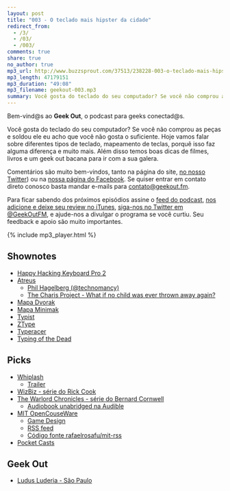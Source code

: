 ```yaml
---
layout: post
title: "003 - O teclado mais hipster da cidade"
redirect_from:
  - /3/
  - /03/
  - /003/
comments: true
share: true
no_author: true
mp3_url: http://www.buzzsprout.com/37513/238228-003-o-teclado-mais-hipster-da-cidade.mp3
mp3_length: 47179151
mp3_duration: "49:08"
mp3_filename: geekout-003.mp3
summary: Você gosta do teclado do seu computador? Se você não comprou as peças e soldou ele eu acho que você não gosta o suficiente. Hoje vamos falar sobre diferentes tipos de teclado, mapeamento de teclas, porquê isso faz alguma diferença e muito mais. Além disso temos boas dicas de filmes, livros e um geek out bacana para ir com a sua galera.
---
```


Bem-vind@s ao **Geek Out**, o podcast para geeks conectad@s.

Você gosta do teclado do seu computador? Se você não comprou as peças e soldou ele eu acho que você não gosta o suficiente. Hoje vamos falar sobre diferentes tipos de teclado, mapeamento de teclas, porquê isso faz alguma diferença e muito mais. Além disso temos boas dicas de filmes, livros e um geek out bacana para ir com a sua galera.

Comentários são muito bem-vindos, tanto na página do site, [no nosso Twitter](https://twitter.com/geekoutfm)) ou na [nossa página do Facebook](https://www.facebook.com/geekoutfm). Se quiser entrar em contato direto conosco basta mandar e-mails para [contato@geekout.fm](mailto:contato@geekout.fm).

Para ficar sabendo dos próximos episódios assine o [feed do podcast](/feed.xml), [nos adicione e deixe seu review no iTunes](https://itunes.apple.com/br/podcast/geek-out/id956387481), [siga-nos no Twitter em @GeekOutFM](https://twitter.com/GeekoutFM), e ajude-nos a divulgar o programa se você curtiu. Seu feedback e apoio são muito importantes.

{% include mp3_player.html %}

## Shownotes
* [Happy Hacking Keyboard Pro 2](https://elitekeyboards.com/products.php?sub=pfu_keyboards,hhkbpro2&pid=pdkb400bn)
* [Atreus](http://atreus.technomancy.us/)
  * [Phil Hagelberg (@technomancy)](https://twitter.com/technomancy)
  * [The Charis Project - What if no child was ever thrown away again?](http://thecharisproject.org/)
* [Mapa Dvorak](http://www.dvorak-keyboard.com/)
* [Mapa Minimak](http://www.minimak.org/)
* [Typist](http://www7a.biglobe.ne.jp/~ogihara/en/Mac_OS_X.html)
* [ZType](http://phoboslab.org/ztype/)
* [Typeracer](http://play.typeracer.com/)
* [Typing of the Dead](http://store.steampowered.com/app/246580/)

## Picks
* [Whiplash](http://en.wikipedia.org/wiki/Whiplash_%282014_film%29)
  * [Trailer](https://www.youtube.com/watch?v=7d_jQycdQGo)
* [WizBiz - série do Rick Cook](http://www.baenebooks.com/p-724-wizards-bane.aspx)
* [The Warlord Chronicles - série do Bernard Cornwell](http://en.wikipedia.org/wiki/The_Warlord_Chronicles)
  * [Audiobook unabridged na Audible](http://www.audible.com/pd/Sci-Fi-Fantasy/The-Winter-King-Audiobook/B00PR3O6JG/ref=a_search_c4_1_2_srTtl?qid=1421543736&sr=1-2)
* [MIT OpenCouseWare](http://ocw.mit.edu/)
  * [Game Design](http://ocw.mit.edu/courses/comparative-media-studies-writing/cms-608-game-design-spring-2014/index.htm)
  * [RSS feed](http://geekout.fm/mit/)
  * [Código fonte rafaelrosafu/mit-rss](https://github.com/rafaelrosafu/mit-rss)
* [Pocket Casts](http://www.shiftyjelly.com/pocketcasts)

## Geek Out
* [Ludus Luderia - São Paulo](http://www.ludusluderia.com.br/)
